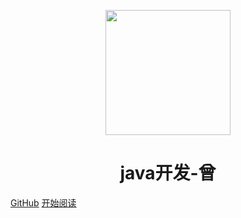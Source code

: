 <p align="center">
<img src="https://ss0.bdstatic.com/70cFvHSh_Q1YnxGkpoWK1HF6hhy/it/u=2481424715,2807309609&fm=26&gp=0.jpg" width="200" height="200"/>
</p>
<h1 align="center">java开发-曾</h1>

[GitHub](https://github.com/zengxiaosong/myJava)
[开始阅读](README.md)




